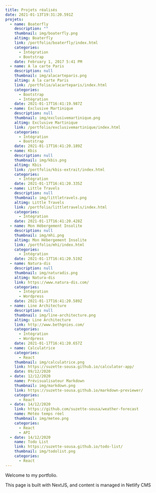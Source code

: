 ```yaml
---
title: Projets réalisés
date: 2021-01-13T19:31:20.591Z
projets:
  - name: Boaterfly
    description: ""
    thumbnail: img/boaterfly.png
    altimg: Boaterfly
    link: /portfolio/boaterfly/index.html
    categories:
      - Intégration
      - Bootstrap
    date: February 1, 2017 5:41 PM
  - name: A la carte Paris
    description: null
    thumbnail: img/alacarteparis.png
    altimg: A la carte Paris
    link: /portfolio/alacarteparis/index.html
    categories:
      - Bootstrap
      - Intégration
    date: 2021-01-17T16:41:19.987Z
  - name: Exclusive Martinique
    description: null
    thumbnail: img/exclusivemartinique.png
    altimg: Exclusive Martinique
    link: /portfolio/exclusivemartinique/index.html
    categories:
      - Intégration
      - Bootstrap
    date: 2021-01-17T16:41:20.189Z
  - name: Kbis
    description: null
    thumbnail: img/kbis.png
    altimg: Kbis
    link: /portfolio/kbis-extrait/index.html
    categories:
      - Intégration
    date: 2021-01-17T16:41:20.335Z
  - name: Little Travels
    description: null
    thumbnail: img/littletravels.png
    altimg: Little Travels
    link: /portfolio/littletravels/index.html
    categories:
      - Intégration
    date: 2021-01-17T16:41:20.428Z
  - name: Mon Hébergement Insolite
    description: null
    thumbnail: img/mhi.png
    altimg: Mon Hébergement Insolite
    link: /portfolio/mhi/index.html
    categories:
      - Intégration
    date: 2021-01-17T16:41:20.519Z
  - name: Natura-dis
    description: null
    thumbnail: img/naturadis.png
    altimg: Natura-dis
    link: https://www.natura-dis.com/
    categories:
      - Intégration
      - Wordpress
    date: 2021-01-17T16:41:20.589Z
  - name: Line Architecture
    description: null
    thumbnail: img/line-architecture.png
    altimg: Line Architecture
    link: http://www.bethgnies.com/
    categories:
      - Intégration
      - Wordpress
    date: 2021-01-17T16:41:20.657Z
  - name: Calculatrice
    categories:
      - React
    thumbnail: img/calculatrice.png
    link: https://suzette-sousa.github.io/calculator-app/
    date: 09/12/2020
  - date: 12/12/2020
    name: Prévisualisateur Markdown
    thumbnail: img/markdown.png
    link: https://suzette-sousa.github.io/markdown-previewer/
    categories:
      - React
  - date: 14/12/2020
    link: https://github.com/suzette-sousa/weather-forecast
    name: Météo temps réel
    thumbnail: img/meteo.png
    categories:
      - React
      - API
  - date: 14/12/2020
    name: Todo List
    link: https://suzette-sousa.github.io/todo-list/
    thumbnail: img/todolist.png
    categories:
      - React
---
```

Welcome to my portfolio.

This page is built with NextJS, and content is managed in Netlify CMS